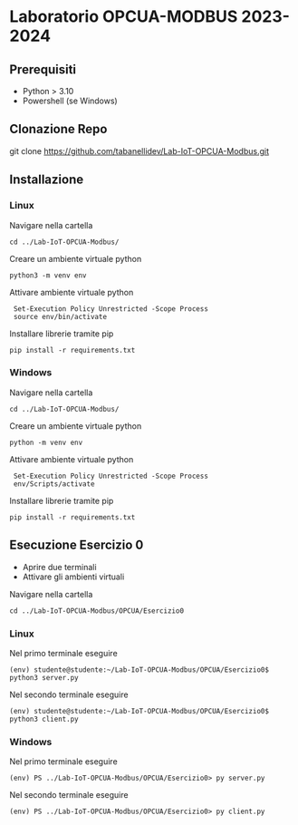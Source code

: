 # Laboratorio OPCUA-MODBUS 2023-2024

## Prerequisiti
- Python > 3.10 
- Powershell (se Windows)

## Clonazione Repo
git clone https://github.com/tabanellidev/Lab-IoT-OPCUA-Modbus.git

## Installazione

### Linux
Navigare nella cartella
```
cd ../Lab-IoT-OPCUA-Modbus/
```
Creare un ambiente virtuale python

```
python3 -m venv env
```

Attivare ambiente virtuale python


```
 Set-Execution Policy Unrestricted -Scope Process
 source env/bin/activate
```
Installare librerie tramite pip

```
pip install -r requirements.txt
```

### Windows
Navigare nella cartella
```
cd ../Lab-IoT-OPCUA-Modbus/
```
Creare un ambiente virtuale python

```
python -m venv env
```

Attivare ambiente virtuale python


```
 Set-Execution Policy Unrestricted -Scope Process
 env/Scripts/activate
```
Installare librerie tramite pip

```
pip install -r requirements.txt
```
## Esecuzione Esercizio 0
- Aprire due terminali
- Attivare gli ambienti virtuali

Navigare nella cartella
```
cd ../Lab-IoT-OPCUA-Modbus/OPCUA/Esercizio0
```
### Linux
Nel primo terminale eseguire
```
(env) studente@studente:~/Lab-IoT-OPCUA-Modbus/OPCUA/Esercizio0$ python3 server.py
```
Nel secondo terminale eseguire
```
(env) studente@studente:~/Lab-IoT-OPCUA-Modbus/OPCUA/Esercizio0$ python3 client.py
```
### Windows
Nel primo terminale eseguire
```
(env) PS ../Lab-IoT-OPCUA-Modbus/OPCUA/Esercizio0> py server.py
```
Nel secondo terminale eseguire
```
(env) PS ../Lab-IoT-OPCUA-Modbus/OPCUA/Esercizio0> py client.py
```
